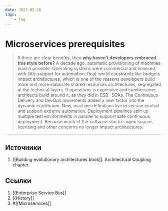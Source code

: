 ```yaml
---
date: 2022-05-28
tags:
    - tag
---
```

# Microservices prerequisites

> If there are clear benefits, then **why haven’t developers embraced this style before?** A decade ago, automatic provisioning of machines wasn’t possible. Operating systems were commercial and licensed, with little support for automation. Real-world constraints like budgets impact architectures, which is one of the reasons developers build more and more elaborate shared resources architectures, segregated at the technical layers. If operations is expensive and cumbersome, architects build around it, as they did in ESB- SOAs.
The Continuous Delivery and DevOps movements added a new factor into the dynamic equilibrium. Now, machine definitions live in version control and support extreme automation. Deployment pipelines spin up multiple test environments in parallel to support safe continuous deployment. Because much of the software stack is open source, licensing and other concerns no longer impact architectures.

---

## Источники

1. [[Building evolutionary architectures book]]. Architectural Coupling chapter.

## Ссылки

1. [[Enterprise Service Bus]]
1. [[History]]
1. #[[Microservices]]
